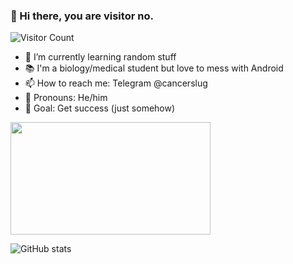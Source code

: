 ### 👋 Hi there, you are visitor no. 
![Visitor Count](https://profile-counter.glitch.me/{raman047}/count.svg)

- 🌱 I’m currently learning random stuff
- 📚 I'm a biology/medical student but love to mess with Android
- 📫 How to reach me: Telegram @cancerslug
- 👤 Pronouns: He/him
- 🥅 Goal: Get success (just somehow)

<div align="left">
    <img src="https://user-images.githubusercontent.com/81064836/138420212-b870ad23-91d3-49ec-875a-219e09e5acfc.gif" width="320" height="180"/>
</div>




![GitHub stats](https://github-readme-stats.vercel.app/api?username=raman047&show_icons=true&theme=tokyonight)
